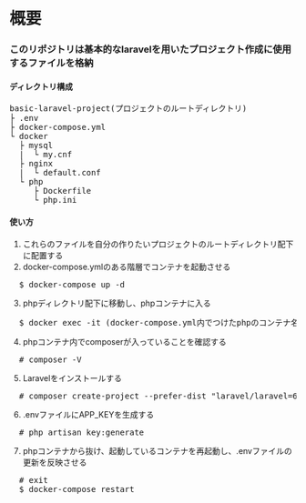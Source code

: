 # 概要
### このリポジトリは基本的なlaravelを用いたプロジェクト作成に使用するファイルを格納
#### ディレクトリ構成

<pre>
basic-laravel-project(プロジェクトのルートディレクトリ)
├ .env
├ docker-compose.yml
└ docker
  ├ mysql
  |  └ my.cnf
  ├ nginx
  |  └ default.conf
  └ php
     ├ Dockerfile
     └ php.ini
</pre>

#### 使い方
1. これらのファイルを自分の作りたいプロジェクトのルートディレクトリ配下に配置する
2. docker-compose.ymlのある階層でコンテナを起動させる
<pre>
  $ docker-compose up -d
</pre>
3. phpディレクトリ配下に移動し、phpコンテナに入る
<pre>
  $ docker exec -it (docker-compose.yml内でつけたphpのコンテナ名) bash
</pre>
4. phpコンテナ内でcomposerが入っていることを確認する
<pre>
  # composer -V
</pre>
5. Laravelをインストールする
<pre>
  # composer create-project --prefer-dist "laravel/laravel=6.*" .
</pre>
6. .envファイルにAPP_KEYを生成する
<pre>
  # php artisan key:generate
</pre>
7. phpコンテナから抜け、起動しているコンテナを再起動し、.envファイルの更新を反映させる
<pre>
  # exit
  $ docker-compose restart
</pre>
